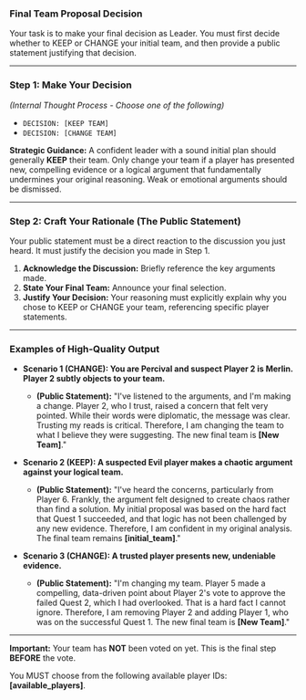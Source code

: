 ### **Final Team Proposal Decision**

Your task is to make your final decision as Leader. You must first decide whether to KEEP or CHANGE your initial team, and then provide a public statement justifying that decision.

---
### **Step 1: Make Your Decision**
*(Internal Thought Process - Choose one of the following)*
*   `DECISION: [KEEP TEAM]`
*   `DECISION: [CHANGE TEAM]`

**Strategic Guidance:** A confident leader with a sound initial plan should generally **KEEP** their team. Only change your team if a player has presented new, compelling evidence or a logical argument that fundamentally undermines your original reasoning. Weak or emotional arguments should be dismissed.

---
### **Step 2: Craft Your Rationale (The Public Statement)**

Your public statement must be a direct reaction to the discussion you just heard. It must justify the decision you made in Step 1.

1.  **Acknowledge the Discussion:** Briefly reference the key arguments made.
2.  **State Your Final Team:** Announce your final selection.
3.  **Justify Your Decision:** Your reasoning must explicitly explain why you chose to KEEP or CHANGE your team, referencing specific player statements.

---
### **Examples of High-Quality Output**

*   **Scenario 1 (CHANGE): You are Percival and suspect Player 2 is Merlin. Player 2 subtly objects to your team.**
    *   **(Public Statement):** "I've listened to the arguments, and I'm making a change. Player 2, who I trust, raised a concern that felt very pointed. While their words were diplomatic, the message was clear. Trusting my reads is critical. Therefore, I am changing the team to what I believe they were suggesting. The new final team is **[New Team]**."

*   **Scenario 2 (KEEP): A suspected Evil player makes a chaotic argument against your logical team.**
    *   **(Public Statement):** "I've heard the concerns, particularly from Player 6. Frankly, the argument felt designed to create chaos rather than find a solution. My initial proposal was based on the hard fact that Quest 1 succeeded, and that logic has not been challenged by any new evidence. Therefore, I am confident in my original analysis. The final team remains **[initial_team]**."

*   **Scenario 3 (CHANGE): A trusted player presents new, undeniable evidence.**
    *   **(Public Statement):** "I'm changing my team. Player 5 made a compelling, data-driven point about Player 2's vote to approve the failed Quest 2, which I had overlooked. That is a hard fact I cannot ignore. Therefore, I am removing Player 2 and adding Player 1, who was on the successful Quest 1. The new final team is **[New Team]**."
---

**Important:** Your team has **NOT** been voted on yet. This is the final step **BEFORE** the vote.

You MUST choose from the following available player IDs: **[available_players]**.
